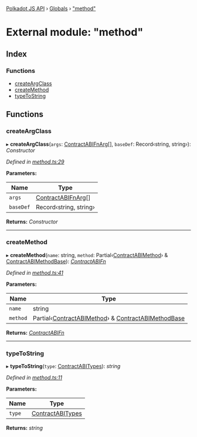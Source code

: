 [Polkadot JS API](../README.md) › [Globals](../globals.md) › ["method"](_method_.md)

# External module: "method"

## Index

### Functions

* [createArgClass](_method_.md#createargclass)
* [createMethod](_method_.md#createmethod)
* [typeToString](_method_.md#typetostring)

## Functions

###  createArgClass

▸ **createArgClass**(`args`: [ContractABIFnArg](../interfaces/_types_.contractabifnarg.md)[], `baseDef`: Record‹string, string›): *Constructor*

*Defined in [method.ts:29](https://github.com/polkadot-js/api/blob/25d1a11/packages/api-contract/src/method.ts#L29)*

**Parameters:**

Name | Type |
------ | ------ |
`args` | [ContractABIFnArg](../interfaces/_types_.contractabifnarg.md)[] |
`baseDef` | Record‹string, string› |

**Returns:** *Constructor*

___

###  createMethod

▸ **createMethod**(`name`: string, `method`: Partial‹[ContractABIMethod](../interfaces/_types_.contractabimethod.md)› & [ContractABIMethodBase](../interfaces/_types_.contractabimethodbase.md)): *[ContractABIFn](../interfaces/_types_.contractabifn.md)*

*Defined in [method.ts:41](https://github.com/polkadot-js/api/blob/25d1a11/packages/api-contract/src/method.ts#L41)*

**Parameters:**

Name | Type |
------ | ------ |
`name` | string |
`method` | Partial‹[ContractABIMethod](../interfaces/_types_.contractabimethod.md)› & [ContractABIMethodBase](../interfaces/_types_.contractabimethodbase.md) |

**Returns:** *[ContractABIFn](../interfaces/_types_.contractabifn.md)*

___

###  typeToString

▸ **typeToString**(`type`: [ContractABITypes](_types_.md#contractabitypes)): *string*

*Defined in [method.ts:11](https://github.com/polkadot-js/api/blob/25d1a11/packages/api-contract/src/method.ts#L11)*

**Parameters:**

Name | Type |
------ | ------ |
`type` | [ContractABITypes](_types_.md#contractabitypes) |

**Returns:** *string*

